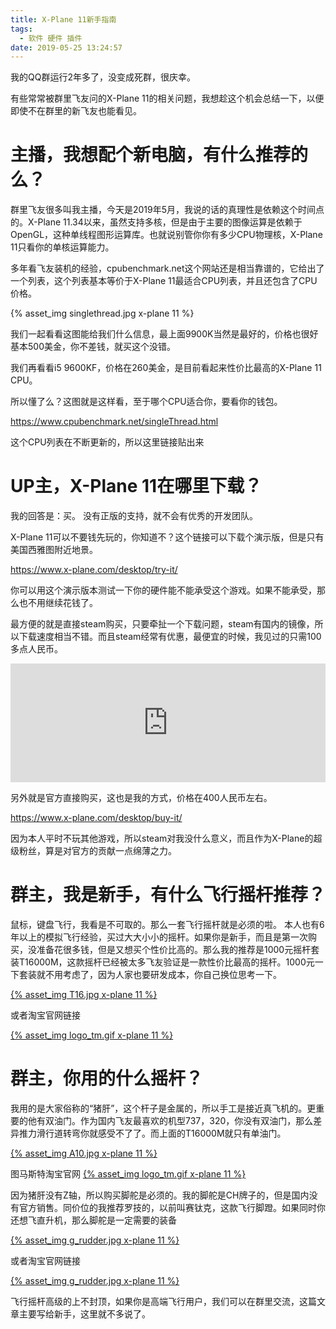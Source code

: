 ```yaml
---
title: X-Plane 11新手指南
tags:
  - 软件 硬件 插件
date: 2019-05-25 13:24:57
---
```


我的QQ群运行2年多了，没变成死群，很庆幸。

有些常常被群里飞友问的X-Plane 11的相关问题，我想趁这个机会总结一下，以便即使不在群里的新飞友也能看见。

# 主播，我想配个新电脑，有什么推荐的么？

群里飞友很多叫我主播，今天是2019年5月，我说的话的真理性是依赖这个时间点的。X-Plane 11.34以来，虽然支持多核，但是由于主要的图像运算是依赖于OpenGL，这种单线程图形运算库。也就说别管你你有多少CPU物理核，X-Plane 11只看你的单核运算能力。

多年看飞友装机的经验，cpubenchmark.net这个网站还是相当靠谱的，它给出了一个列表，这个列表基本等价于X-Plane 11最适合CPU列表，并且还包含了CPU价格。

{% asset_img singlethread.jpg x-plane 11 %}

我们一起看看这图能给我们什么信息，最上面9900K当然是最好的，价格也很好基本500美金，你不差钱，就买这个没错。

我们再看看i5 9600KF，价格在260美金，是目前看起来性价比最高的X-Plane 11 CPU。

所以懂了么？这图就是这样看，至于哪个CPU适合你，要看你的钱包。

https://www.cpubenchmark.net/singleThread.html

这个CPU列表在不断更新的，所以这里链接贴出来

# UP主，X-Plane 11在哪里下载？

我的回答是：买。 没有正版的支持，就不会有优秀的开发团队。

X-Plane 11可以不要钱先玩的，你知道不？这个链接可以下载个演示版，但是只有美国西雅图附近地景。

https://www.x-plane.com/desktop/try-it/

你可以用这个演示版本测试一下你的硬件能不能承受这个游戏。如果不能承受，那么也不用继续花钱了。

最方便的就是直接steam购买，只要牵扯一个下载问题，steam有国内的镜像，所以下载速度相当不错。而且steam经常有优惠，最便宜的时候，我见过的只需100多点人民币。

<iframe src="https://store.steampowered.com/widget/269950/" frameborder="0" width="100%" height="190"></iframe>

另外就是官方直接购买，这也是我的方式，价格在400人民币左右。

https://www.x-plane.com/desktop/buy-it/

因为本人平时不玩其他游戏，所以steam对我没什么意义，而且作为X-Plane的超级粉丝，算是对官方的贡献一点绵薄之力。

# 群主，我是新手，有什么飞行摇杆推荐？

鼠标，键盘飞行，我看是不可取的。那么一套飞行摇杆就是必须的啦。 本人也有6年以上的模拟飞行经验，买过大大小小的摇杆。如果你是新手，而且是第一次购买，没准备花很多钱，但是又想买个性价比高的。那么我的推荐是1000元摇杆套装T16000M，这款摇杆已经被太多飞友验证是一款性价比最高的摇杆。1000元一下套装就不用考虑了，因为人家也要研发成本，你自己换位思考一下。


[{% asset_img T16.jpg x-plane 11 %}](https://union-click.jd.com/jdc?e=&p=AyIGZRprEQoRBl0dUyVGTV8LRGtMR1dGFxBFC1pXUwkEBwpZRxgHRQcLREJEAQUcTVZUGAVJHk1cTQkTSxhBekcLURNYFAoUD2VIX0FkZEIjUjtAZBR7XRgsVkJNRzNNVxkyEzdVGloUAhcFUBtZJTISAGVNNRUDEwZUE10WChE3VCtbEQYbAVIeWRcGFgRXK1wVCyJVFF8dS19FN2UrWCUyIgdlGGtXbEUDVRILFQMbBl0bUxABR1JcHAwQAUFUBU4MQFVBAQZPaxcDEwNc&t=W1dCFFlQCxxKQgFHREkdSVJKSQVJHFRXFk9FUlpGQUpLCVBaTFhbXQtWVmpSWR9TFgMaAV0%3D)

或者淘宝官网链接

[{% asset_img logo_tm.gif x-plane 11 %}](
https://s.click.taobao.com/t?e=m%3D2%26s%3DNKPJ%2B4UIzHwcQipKwQzePOeEDrYVVa64K7Vc7tFgwiHjf2vlNIV67m%2FgOrrBAs21oAgJVlbS%2FO%2F5LnkvWhAIUF6jdxApCU%2BiRB9CwmjjAKwO4oMIoNqTrBlD4rcsPguazNfU5fUKWKL9xDP%2BqyN0fSKycFBv6iFbdgoKjwh5Hjo%3D&pvid=12_124.79.246.255_1461_1558766055220)

# 群主，你用的什么摇杆？

我用的是大家俗称的“猪肝”，这个杆子是金属的，所以手工是接近真飞机的。更重要的他有双油门。作为国内飞友最喜欢的机型737，320，你没有双油门，那么差异推力滑行道转弯你就感受不了了。而上面的T16000M就只有单油门。

[{% asset_img A10.jpg x-plane 11 %}](
https://union-click.jd.com/jdc?e=&p=AyIGZRprFQMTBlQZXBMBEgVUKx9KWkxYZUIeUENQDEsFA1BWThgJBABAHUBZCQUdRUFGGRJDD1MdQlUQQwVKDFRXFk8jQA4SBlQaWhcFFARVGVoleHVzU24Ib0F3DjdvI2IGFnAlHA5ich4LZRprFQMTBlUeWRACEDdlG1wlVHwHVBpaFAoUBF0YaxQyEgNREl0SBhMOURJfEDIVB1wrCVRGVFkITGslMhE3ZStbJQEiRTtMXxULQgdUElodAhoCVk4OHAVFAlZICEVXRVICSF1GViIFVBpfHA%3D%3D&t=W1dCFFlQCxxKQgFHREkdSVJKSQVJHFRXFk9FUlpGQUpLCVBaTFhbXQtWVmpSWRtaFAMTBVIdWBUAEw%3D%3D)

图马斯特淘宝官网
[{% asset_img logo_tm.gif x-plane 11 %}](
https://s.click.taobao.com/t?e=m%3D2%26s%3DD8jh1hq0xM4cQipKwQzePDAVflQIoZepK7Vc7tFgwiFRAdhuF14FMbwm6Ma%2FXnLz79%2FTFaMDK6TV8qiXjZBzipufz6vu5e23mDNkOARoeupgpjOEIAdEQQZHDURbtMPf%2FVWYx7Z%2FYQTGDmntuH4VtA%3D%3D)


因为猪肝没有Z轴，所以购买脚舵是必须的。我的脚舵是CH牌子的，但是国内没有官方销售。同价位的我推荐罗技的，以前叫赛钛克，这款飞行脚蹬。如果同时你还想飞直升机，那么脚舵是一定需要的装备

[{% asset_img g_rudder.jpg x-plane 11 %}](
https://union-click.jd.com/jdc?e=&p=AyIGZRprEgMbAF0ZXSVGTV8LRGtMR1dGFxBFC1pXUwkEBwpZRxgHRQcLREJEAQUcTVZUGAVJHk1cTQkTSxhBekcLUhpSEgoQAWVpHGhrFU8gWztJVktFMWBdZXFBDyddVxkyEzdVGloUAhcFUBtZJTISAGVNNRUDEwZUG18WBRo3VCtbEQYbAVIfXBMHFQBdK1wVCyJVFF8dS19FN2UrWCUyIgdlGGtXbBQDBU5YRQEVAgVIUxABRQBdGAlHAUYCVR1fFgMUBgceaxcDEwNc&t=W1dCFFlQCxxKQgFHREkdSVJKSQVJHFRXFk9FUlpGQUpLCVBaTFhbXQtWVmpSWRxaHAUaBVM%3D)

或者淘宝官网链接

[{% asset_img g_rudder.jpg x-plane 11 %}](
https://s.click.taobao.com/t?e=m%3D2%26s%3D%2BKeoXdFGClccQipKwQzePOeEDrYVVa64K7Vc7tFgwiHjf2vlNIV67k4A4pbGrWCmu6Vvho8Zh8D5LnkvWhAIUF6jdxApCU%2BiRB9CwmjjAKwO4oMIoNqTrITYZ%2FxPmro2M7HxAd1JCom1VkO6o1b4HhUeeuLHyDe0nBf80C6qOF8%3D&pvid=10_124.79.246.255_592_1558766882433)

飞行摇杆高级的上不封顶，如果你是高端飞行用户，我们可以在群里交流，这篇文章主要写给新手，这里就不多说了。